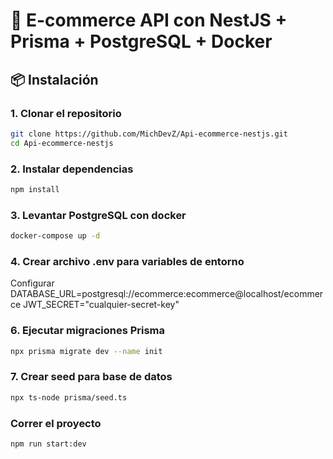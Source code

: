 # 🛒 E-commerce API con NestJS + Prisma + PostgreSQL + Docker

## 📦 Instalación

### 1. Clonar el repositorio

```bash
git clone https://github.com/MichDevZ/Api-ecommerce-nestjs.git
cd Api-ecommerce-nestjs
```

### 2. Instalar dependencias
```bash
npm install
```

### 3. Levantar PostgreSQL con docker
```bash
docker-compose up -d
```

### 4. Crear archivo .env para variables de entorno
Configurar 
DATABASE_URL=postgresql://ecommerce:ecommerce@localhost/ecommerce
JWT_SECRET="cualquier-secret-key"

### 6. Ejecutar migraciones Prisma
```bash
npx prisma migrate dev --name init
```

### 7. Crear seed para base de datos
```bash
npx ts-node prisma/seed.ts
```


### Correr el proyecto 
```bash
npm run start:dev
```
